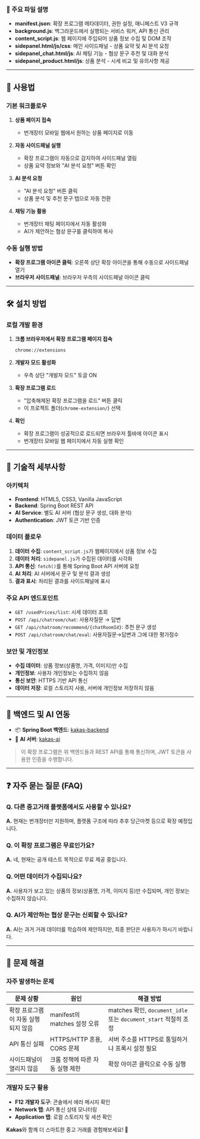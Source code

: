 
### 📄 주요 파일 설명

- **manifest.json**: 확장 프로그램 메타데이터, 권한 설정, 매니페스트 V3 규격
- **background.js**: 백그라운드에서 실행되는 서비스 워커, API 통신 관리
- **content_script.js**: 웹 페이지에 주입되어 상품 정보 수집 및 DOM 조작
- **sidepanel.html/js/css**: 메인 사이드패널 - 상품 요약 및 AI 분석 요청
- **sidepanel_chat.html/js**: AI 채팅 기능 - 협상 문구 추천 및 대화 분석
- **sidepanel_product.html/js**: 상품 분석 - 시세 비교 및 유의사항 제공

---

## 🚀 사용법

### 기본 워크플로우

1. **상품 페이지 접속**
   - 번개장터 모바일 웹에서 원하는 상품 페이지로 이동

2. **자동 사이드패널 실행**
   - 확장 프로그램이 자동으로 감지하여 사이드패널 열림
   - 상품 요약 정보와 "AI 분석 요청" 버튼 확인

3. **AI 분석 요청**
   - "AI 분석 요청" 버튼 클릭
   - 상품 분석 및 추천 문구 탭으로 자동 전환

4. **채팅 기능 활용**
   - 번개장터 채팅 페이지에서 자동 활성화
   - AI가 제안하는 협상 문구를 클릭하여 복사

### 수동 실행 방법

- **확장 프로그램 아이콘 클릭**: 오른쪽 상단 확장 아이콘을 통해 수동으로 사이드패널 열기
- **브라우저 사이드패널**: 브라우저 우측의 사이드패널 아이콘 클릭

---

## 🛠️ 설치 방법

### 로컬 개발 환경

1. **크롬 브라우저에서 확장 프로그램 페이지 접속**
   ```bash
   chrome://extensions
   ```

2. **개발자 모드 활성화**
   - 우측 상단 "개발자 모드" 토글 ON

3. **확장 프로그램 로드**
   - "압축해제된 확장 프로그램을 로드" 버튼 클릭
   - 이 프로젝트 폴더(`chrome-extension/`) 선택

4. **확인**
   - 확장 프로그램이 성공적으로 로드되면 브라우저 툴바에 아이콘 표시
   - 번개장터 모바일 웹 페이지에서 자동 실행 확인

---

## 🔧 기술적 세부사항

### 아키텍처

- **Frontend**: HTML5, CSS3, Vanilla JavaScript
- **Backend**: Spring Boot REST API
- **AI Service**: 별도 AI 서버 (협상 문구 생성, 대화 분석)
- **Authentication**: JWT 토큰 기반 인증

### 데이터 플로우

1. **데이터 수집**: `content_script.js`가 웹페이지에서 상품 정보 수집
2. **데이터 처리**: `sidepanel.js`가 수집된 데이터를 시각화
3. **API 통신**: `fetch()`를 통해 Spring Boot API 서버에 요청
4. **AI 처리**: AI 서버에서 문구 및 분석 결과 생성
5. **결과 표시**: 처리된 결과를 사이드패널에 표시

### 주요 API 엔드포인트

- `GET /usedPrices/list`: 시세 데이터 조회
- `POST /api/chatroom/chat`: 사용자질문 → 답변
- `GET /api/chatroom/recommend/{chatRoomId}`: 추천 문구 생성
- `POST /api/chatroom/chat/eval`: 사용자질문→답변과 그에 대한 평가점수

### 보안 및 개인정보

- **수집 데이터**: 상품 정보(상품명, 가격, 이미지)만 수집
- **개인정보**: 사용자 개인정보는 수집하지 않음
- **통신 보안**: HTTPS 기반 API 통신
- **데이터 저장**: 로컬 스토리지 사용, 서버에 개인정보 저장하지 않음

---

## 🔗 백엔드 및 AI 연동

- 📦 **Spring Boot 백엔드**: [kakas-backend](https://github.com/capstone-kakas/backend)
- 🧠 **AI 서버**: [kakas-ai](https://github.com/capstone-kakas/ai)

> 이 확장 프로그램은 위 백엔드들과 REST API를 통해 통신하며, JWT 토큰을 사용한 인증을 수행합니다.

---

## ❓ 자주 묻는 질문 (FAQ)

### Q. 다른 중고거래 플랫폼에서도 사용할 수 있나요?
**A.** 현재는 번개장터만 지원하며, 플랫폼 구조에 따라 추후 당근마켓 등으로 확장 예정입니다.

### Q. 이 확장 프로그램은 무료인가요?
**A.** 네, 현재는 공개 테스트 목적으로 무료 제공 중입니다.

### Q. 어떤 데이터가 수집되나요?
**A.** 사용자가 보고 있는 상품의 정보(상품명, 가격, 이미지 등)만 수집되며, 개인 정보는 수집하지 않습니다.

### Q. AI가 제안하는 협상 문구는 신뢰할 수 있나요?
**A.** AI는 과거 거래 데이터를 학습하여 제안하지만, 최종 판단은 사용자가 하시기 바랍니다.

---

## 🐛 문제 해결

### 자주 발생하는 문제

| 문제 상황 | 원인 | 해결 방법 |
|-----------|------|-----------|
| 확장 프로그램이 자동 실행되지 않음 | manifest의 matches 설정 오류 | matches 확인, `document_idle` 또는 `document_start` 적절히 조정 |
| API 통신 실패 | HTTPS/HTTP 혼용, CORS 문제 | 서버 주소를 HTTPS로 통일하거나 프록시 설정 필요 |
| 사이드패널이 열리지 않음 | 크롬 정책에 따른 자동 실행 제한 | 확장 아이콘 클릭으로 수동 실행 |

### 개발자 도구 활용

- **F12 개발자 도구**: 콘솔에서 에러 메시지 확인
- **Network 탭**: API 통신 상태 모니터링
- **Application 탭**: 로컬 스토리지 및 세션 확인


**Kakas**와 함께 더 스마트한 중고 거래를 경험해보세요! 🚀
